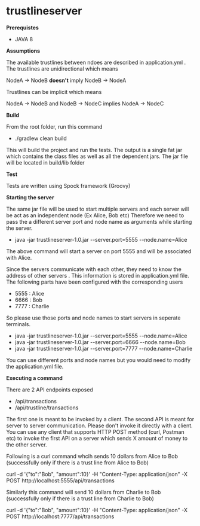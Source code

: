 # trustlineserver
**Prerequistes**
- JAVA 8

**Assumptions**

The available trustlines between ndoes are described in application.yml . 
The trustlines are unidirectional which means 

NodeA -> NodeB **doesn't** imply NodeB -> NodeA

Trustlines can be implicit which means

NodeA -> NodeB and NodeB -> NodeC implies NodeA -> NodeC

**Build**

From the root folder, run this command
- ./gradlew clean build

This will build the project and run the tests. The output is a single fat jar which contains the class files as well as all the dependent jars.
The jar file will be located in build/lib folder

**Test**

Tests are written using Spock framework (Groovy)

**Starting the server**

The same jar file will be used to start multiple servers and each server will be act as an independent node (Ex Alice, Bob etc)
Therefore we need to pass the a different server port and node name as arguments while starting the server.

- java -jar trustlineserver-1.0.jar --server.port=5555 --node.name=Alice

The above command will start a server on port 5555 and will be associated with Alice.

Since the servers communicate with each other, they need to know the address of other servers . This information is stored in application.yml file.
The following parts have been configured with the corresponding users 
- 5555 : Alice
- 6666 : Bob
- 7777 : Charlie

So please use those ports and node names to start servers in seperate terminals.
- java -jar trustlineserver-1.0.jar --server.port=5555 --node.name=Alice
- java -jar trustlineserver-1.0.jar --server.port=6666 --node.name=Bob
- java -jar trustlineserver-1.0.jar --server.port=7777 --node.name=Charlie

You can use different ports and node names but you would need to modify the application.yml file.

**Executing a command**

There are 2 API endpoints exposed 
- /api/transactions
- /api/trustline/transactions

The first one is meant to be invoked by a client. The second API is meant for server to server communication. Please don't invoke it directly with a client.
You can use any client that supports HTTP POST method (curl, Postman etc) to invoke the first API on a server which sends X amount of money to the other server.

Following is a curl command whcih sends 10 dollars from Alice to Bob (successfully only if there is a trust line from Alice to Bob)

curl -d '{"to":"Bob", "amount":10}' -H "Content-Type: application/json" -X POST http://localhost:5555/api/transactions

Similarly this command will send 10 dollars from Charlie to Bob (successfully only if there is a trust line from Charlie to Bob)

curl -d '{"to":"Bob", "amount":10}' -H "Content-Type: application/json" -X POST http://localhost:7777/api/transactions



